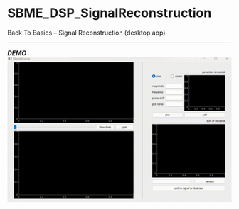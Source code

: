 # SBME_DSP_SignalReconstruction
Back To Basics – Signal Reconstruction (desktop app)  

---  
_**DEMO**_
![video demo](./demo/dsp_t2.gif)